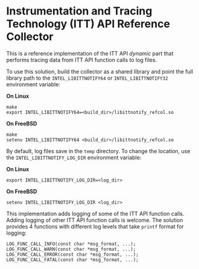 # Instrumentation and Tracing Technology (ITT) API Reference Collector

This is a reference implementation of the ITT API *dynamic* part that
performs tracing data from ITT API function calls to log files.

To use this solution, build the collector as a shared library and point the
full library path to the `INTEL_LIBITTNOTIFY64` or `INTEL_LIBITTNOTIFY32`
environment variable:

**On Linux**

```
make
export INTEL_LIBITTNOTIFY64=<build_dir>/libittnotify_refcol.so
```

**On FreeBSD**

```
make
setenv INTEL_LIBITTNOTIFY64 <build_dir>/libittnotify_refcol.so
```

By default, log files save in the `temp` directory. To change the location,
use the `INTEL_LIBITTNOTIFY_LOG_DIR` environment variable:

**On Linux**

```
export INTEL_LIBITTNOTIFY_LOG_DIR=<log_dir>
```

**On FreeBSD**
```
setenv INTEL_LIBITTNOTIFY_LOG_DIR <log_dir>
```

This implementation adds logging of some of the ITT API function calls. Adding
logging of other ITT API function calls is welcome. The solution provides 4
functions with different log levels that take `printf` format for logging:

```
LOG_FUNC_CALL_INFO(const char *msg_format, ...);
LOG_FUNC_CALL_WARN(const char *msg_format, ...);
LOG_FUNC_CALL_ERROR(const char *msg_format, ...);
LOG_FUNC_CALL_FATAL(const char *msg_format, ...);
```
